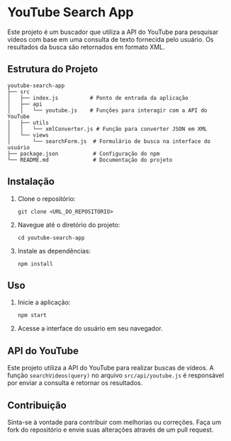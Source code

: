 # YouTube Search App

Este projeto é um buscador que utiliza a API do YouTube para pesquisar vídeos com base em uma consulta de texto fornecida pelo usuário. Os resultados da busca são retornados em formato XML.

## Estrutura do Projeto

```
youtube-search-app
├── src
│   ├── index.js          # Ponto de entrada da aplicação
│   ├── api
│   │   └── youtube.js    # Funções para interagir com a API do YouTube
│   ├── utils
│   │   └── xmlConverter.js # Função para converter JSON em XML
│   └── views
│       └── searchForm.js  # Formulário de busca na interface do usuário
├── package.json           # Configuração do npm
└── README.md              # Documentação do projeto
```

## Instalação

1. Clone o repositório:
   ```
   git clone <URL_DO_REPOSITORIO>
   ```
2. Navegue até o diretório do projeto:
   ```
   cd youtube-search-app
   ```
3. Instale as dependências:
   ```
   npm install
   ```

## Uso

1. Inicie a aplicação:
   ```
   npm start
   ```
2. Acesse a interface do usuário em seu navegador.

## API do YouTube

Este projeto utiliza a API do YouTube para realizar buscas de vídeos. A função `searchVideos(query)` no arquivo `src/api/youtube.js` é responsável por enviar a consulta e retornar os resultados.

## Contribuição

Sinta-se à vontade para contribuir com melhorias ou correções. Faça um fork do repositório e envie suas alterações através de um pull request.